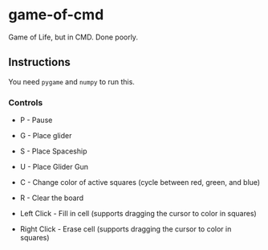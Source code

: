 # game-of-cmd
Game of Life, but in CMD. Done poorly.

## Instructions

You need `pygame` and `numpy` to run this.

### Controls

- P - Pause
- G - Place glider
- S - Place Spaceship
- U - Place Glider Gun
- C - Change color of active squares (cycle between red, green, and blue)
- R - Clear the board

- Left Click - Fill in cell (supports dragging the cursor to color in squares)
- Right Click - Erase cell (supports dragging the cursor to color in squares)

